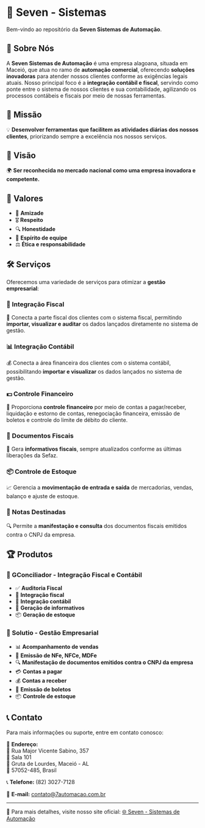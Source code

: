 # 🚀 Seven - Sistemas

Bem-vindo ao repositório da **Seven Sistemas de Automação**.

## 📌 Sobre Nós

A **Seven Sistemas de Automação** é uma empresa alagoana, situada em Maceió, que atua no ramo de **automação comercial**, oferecendo **soluções inovadoras** para atender nossos clientes conforme as exigências legais atuais. Nosso principal foco é a **integração contábil e fiscal**, servindo como ponte entre o sistema de nossos clientes e sua contabilidade, agilizando os processos contábeis e fiscais por meio de nossas ferramentas.

## 🎯 Missão

💡 **Desenvolver ferramentas que facilitem as atividades diárias dos nossos clientes**, priorizando sempre a excelência nos nossos serviços.

## 👀 Visão

🌍 **Ser reconhecida no mercado nacional como uma empresa inovadora e competente.**

## 💎 Valores

- 🤝 **Amizade**
- 🎖️ **Respeito**
- 🔍 **Honestidade**
- 👥 **Espírito de equipe**
- ⚖️ **Ética e responsabilidade**

## 🛠️ Serviços

Oferecemos uma variedade de serviços para otimizar a **gestão empresarial**:

### 📂 Integração Fiscal

🔗 Conecta a parte fiscal dos clientes com o sistema fiscal, permitindo **importar, visualizar e auditar** os dados lançados diretamente no sistema de gestão.

### 📊 Integração Contábil

💰 Conecta a área financeira dos clientes com o sistema contábil, possibilitando **importar e visualizar** os dados lançados no sistema de gestão.

### 💵 Controle Financeiro

📑 Proporciona **controle financeiro** por meio de contas a pagar/receber, liquidação e estorno de contas, renegociação financeira, emissão de boletos e controle do limite de débito do cliente.

### 📜 Documentos Fiscais

📄 Gera **informativos fiscais**, sempre atualizados conforme as últimas liberações da Sefaz.

### 📦 Controle de Estoque

📈 Gerencia a **movimentação de entrada e saída** de mercadorias, vendas, balanço e ajuste de estoque.

### 🧾 Notas Destinadas

🔍 Permite a **manifestação e consulta** dos documentos fiscais emitidos contra o CNPJ da empresa.

## 🏆 Produtos

### 🔹 GConciliador - Integração Fiscal e Contábil

- ✅ **Auditoria Fiscal**
- 🔄 **Integração fiscal**
- 🔄 **Integração contábil**
- 📑 **Geração de informativos**
- 📦 **Geração de estoque**

### 🔹 Solutio - Gestão Empresarial

- 📊 **Acompanhamento de vendas**
- 📝 **Emissão de NFe, NFCe, MDFe**
- 🔍 **Manifestação de documentos emitidos contra o CNPJ da empresa**
- 💳 **Contas a pagar**
- 💰 **Contas a receber**
- 📄 **Emissão de boletos**
- 📦 **Controle de estoque**

## 📞 Contato

Para mais informações ou suporte, entre em contato conosco:

📍 **Endereço:**  
🏢 Rua Major Vicente Sabino, 357  
🏬 Sala 101  
📍 Gruta de Lourdes, Maceió - AL  
📮 57052-485, Brasil

📞 **Telefone:** (82) 3027-7128

📧 **E-mail:** contato@7automacao.com.br

---

🔗 Para mais detalhes, visite nosso site oficial: [🌐 Seven - Sistemas de Automação](https://www.7automacao.com.br/)
